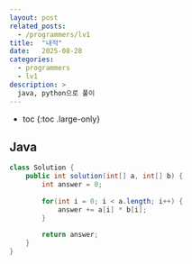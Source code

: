 ```yaml
---
layout: post
related_posts:
  - /programmers/lv1
title:  "내적"
date:   2025-08-28
categories:
  - programmers
  - lv1
description: >
  java, python으로 풀이
---
```

* toc
{:toc .large-only}

## Java
```java
class Solution {
    public int solution(int[] a, int[] b) {
        int answer = 0;
        
        for(int i = 0; i < a.length; i++) {
            answer += a[i] * b[i];
        }
        
        return answer;
    }
}
```